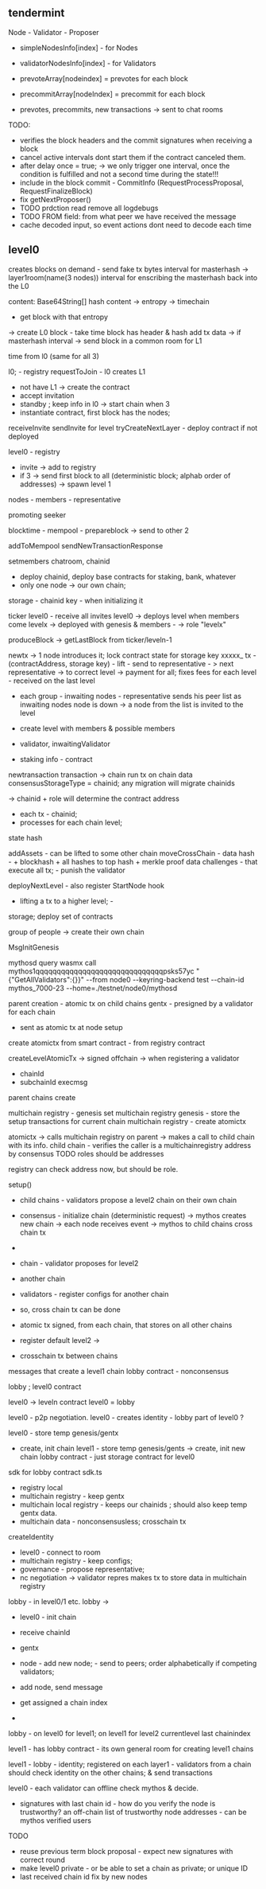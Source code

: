 
## tendermint

Node - Validator - Proposer

- simpleNodesInfo[index] - for Nodes
- validatorNodesInfo[index] - for Validators

- prevoteArray[nodeindex] = prevotes for each block
- precommitArray[nodeIndex] = precommit for each block

- prevotes, precommits, new transactions -> sent to chat rooms


TODO:
- verifies the block headers and the commit signatures when receiving a block
- cancel active intervals dont start them if the contract canceled them.
- after delay once = true; -> we only trigger one interval, once the condition is fulfilled and not a second time during the state!!!
- include in the block commit - CommitInfo (RequestProcessProposal, RequestFinalizeBlock)
- fix getNextProposer()
- TODO prdction read remove all logdebugs
- TODO FROM field: from what peer we have received the message
- cache decoded input, so event actions dont need to decode each time

## level0

creates blocks on demand - send fake tx bytes
interval for masterhash -> layer1room(name(3 nodes))
interval for enscribing the masterhash back into the L0

content: Base64String[]
hash content -> entropy -> timechain
- get block with that entropy

-> create L0 block - take time block has header & hash
add tx data
-> if masterhash interval -> send block in a common room for L1

time from l0 (same for all 3)

l0; - registry
requestToJoin - l0 creates L1

- not have L1 -> create the contract
- accept invitation
- standby ; keep info in l0
-> start chain when 3
- instantiate contract, first block has the nodes;

receiveInvite
sendInvite for level
tryCreateNextLayer - deploy contract if not deployed

level0 - registry
- invite -> add to registry
- if 3 -> send first block to all (deterministic block; alphab order of addresses)
-> spawn level 1

nodes  - members - representative

promoting
seeker

blocktime - mempool - prepareblock -> send to other 2


addToMempool
sendNewTransactionResponse

setmembers
chatroom, chainid

- deploy chainid, deploy base contracts for staking, bank, whatever
- only one node -> our own chain;


storage - chainid key - when initializing it

ticker
level0 - receive all invites
level0 -> deploys level when members come
levelx -> deployed with genesis & members -
-> role "levelx"

produceBlock -> getLastBlock from ticker/leveln-1

newtx -> 1 node introduces it;
lock contract state for storage key xxxxx_
tx - (contractAddress, storage key) - lift - send to representative - > next representative -> to correct level
-> payment for all; fixes fees for each level - received on the last level

- each group - inwaiting nodes -
representative sends his peer list as inwaiting nodes
node is down -> a node from the list is invited to the level

- create level with members & possible members
- validator, inwaitingValidator
- staking info - contract

newtransaction
transaction -> chain
run tx on chain data
consensusStorageType = chainid; any migration will migrate chainids

-> chainid + role will determine the contract address
- each tx - chainid;
- processes for each chain level;


state hash

addAssets - can be lifted to some other chain
moveCrossChain - data hash - + blockhash + all hashes to top hash + merkle proof data
challenges - that execute all tx; - punish the validator

deployNextLevel - also register StartNode hook

- lifting a tx to a higher level; -

storage; deploy set of contracts

group of people -> create their own chain

MsgInitGenesis


mythosd query wasmx call mythos1qqqqqqqqqqqqqqqqqqqqqqqqqqqqqqpsks57yc "{\"GetAllValidators\":{}}" --from node0 --keyring-backend test --chain-id mythos_7000-23 --home=./testnet/node0/mythosd


parent creation - atomic tx on child chains
gentx - presigned by a validator for each chain
- sent as atomic tx at node setup

create atomictx from smart contract - from registry contract

createLevelAtomicTx -> signed offchain -> when registering a validator
- chainId
- subchainId
execmsg

parent chains create

multichain registry - genesis
set multichain registry genesis - store the setup transactions for current chain
multichain registry - create atomictx

atomictx -> calls multichain registry on parent -> makes a call to child chain with its info.
child chain - verifies the caller is a multichainregistry address by consensus
TODO roles should be addresses

registry can check address now, but should be role.

setup()

- child chains - validators propose a level2 chain on their own chain

- consensus - initialize chain (deterministic request)
-> mythos creates new chain
-> each node receives event -> mythos to child chains cross chain tx
-

- chain - validator proposes for level2
- another chain
- validators - register configs for another chain
- so, cross chain tx can be done
- atomic tx signed, from each chain, that stores on all other chains

- register default level2 ->
- crosschain tx between chains

messages that create a level1 chain
lobby contract - nonconsensus

lobby ; level0 contract

level0 -> leveln contract
level0 = lobby

level0 - p2p negotiation.
level0 - creates identity -
lobby part of level0 ?

level0 - store temp genesis/gentx
- create, init chain
level1 - store temp genesis/gents -> create, init new chain
lobby contract - just storage contract for level0

sdk for lobby contract
sdk.ts

- registry local
- multichain registry - keep gentx
- multichain local registry - keeps our chainids ; should also keep temp gentx data.
- multichain data - nonconsensusless; crosschain tx

createIdentity

- level0 - connect to room
- multichain registry - keep configs;
- governance - propose representative;
- nc negotiation -> validator repres makes tx to store data in multichain registry

lobby - in level0/1 etc.
lobby ->

- level0 - init chain

- receive chainId
- gentx
- node - add new node; - send to peers; order alphabetically if competing validators;
- add node, send message

- get assigned a chain index
-

lobby - on level0 for level1; on level1 for level2
currentlevel
last chainindex

level1 - has lobby contract - its own general room for creating level1 chains

level1 - lobby - identity; registered on each layer1 - validators from a chain should check identity on the other chains; & send transactions

level0 - each validator can offline check mythos & decide.

- signatures with last chain id - how do you verify the node is trustworthy? an off-chain list of trustworthy node addresses - can be mythos verified users


TODO
- reuse previous term block proposal - expect new signatures with correct round
- make level0 private - or be able to set a chain as private; or unique ID
- last received chain id fix by new nodes

